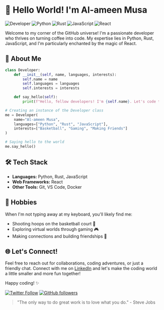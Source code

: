 # 👋 Hello World! I'm Al-ameen Musa

![Developer](https://img.shields.io/badge/Developer-%F0%9F%9B%A0%20-007ACC.svg)
![Python](https://img.shields.io/badge/Python-%F0%9F%90%8D%20-3776AB.svg)
![Rust](https://img.shields.io/badge/Rust-%F0%9F%94%A5%20-B7410E.svg)
![JavaScript](https://img.shields.io/badge/JavaScript-%F0%9F%92%BB%20-F7DF1E.svg)
![React](https://img.shields.io/badge/React-%F0%9F%9A%80%20-61DAFB.svg)

Welcome to my corner of the GitHub universe! I'm a passionate developer who thrives on turning coffee into code. My expertise lies in Python, Rust, JavaScript, and I'm particularly enchanted by the magic of React.

## 🚀 About Me

```python
class Developer:
    def __init__(self, name, languages, interests):
        self.name = name
        self.languages = languages
        self.interests = interests

    def say_hello(self):
        print(f"Hello, fellow developers! I'm {self.name}. Let's code together!")

# Creating an instance of the Developer class
me = Developer(
    name="Al-ameen Musa",
    languages=["Python", "Rust", "JavaScript"],
    interests=["Basketball", "Gaming", "Making Friends"]
)

# Saying hello to the world
me.say_hello()
```

## 🛠️ Tech Stack

- **Languages:** Python, Rust, JavaScript
- **Web Frameworks:** React
- **Other Tools:** Git, VS Code, Docker

## 🏀 Hobbies

When I'm not typing away at my keyboard, you'll likely find me:

- Shooting hoops on the basketball court 🏀
- Exploring virtual worlds through gaming 🎮
- Making connections and building friendships 👥

## 🌐 Let's Connect!

Feel free to reach out for collaborations, coding adventures, or just a friendly chat. Connect with me on [LinkedIn](https://www.linkedin.com/in/al-ameen-musa-473a68241/) and let's make the coding world a little smaller and more fun together!

Happy coding! ✨

[![Twitter Follow](https://img.shields.io/twitter/follow/BlikqOp?style=social)](https://twitter.com/BlikqOp)
[![GitHub followers](https://img.shields.io/github/followers/blikq?label=Follow&style=social)](https://github.com/blikq)

> "The only way to do great work is to love what you do." - Steve Jobs
